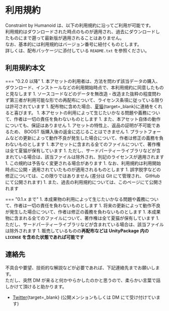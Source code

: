 # 利用規約

Constraint by Humanoid は、以下の利用規約に沿ってご利用が可能です。  
利用規約はダウンロードされた時点のものが適用され、過去にダウンロードしたものにまで遡って最新版が適用されることはありません。  
なお、基本的には利用規約はバージョン番号に紐付くものとします。  
詳しくは、配布パッケージに添付している `README.txt` を参照ください。

## 利用規約本文

<!-- prettier-ignore-start -->
=== "0.2.0 以降"
    1. 本アセットの利用者は、方法を問わず該当データの購入、ダウンロード、インストールなどの利用開始時点で、本利用規約に同意したものと見なします
    1. ソースコードなどのデータを無改造・改造また抜粋の程度問わず第三者が利用可能な形での再配布について、ライセンス条項に従っている限りは許可されています
         1. 配布物に含めた場合、[夏猫](https://r.mochizuki.moe/Natsuneko){target=\_blank}に連絡をくれると喜びます。
    1. 本アセットの利用によって生じたいかなる問題や義務について、作者は一切の責任を負わないものとします
         1. また、本アセット自体の動作についても、保証はありません
         1. アセットの特性上、返品の証明が不可能であるため、 BOOST 版購入後の返金に応じることはできません
    1. プラットフォームなどの更新によって動作不良が発生した場合について、作者は修正の義務を負わないものとします
    1. 本アセットに含まれる全てのファイルについて、著作権は全て夏猫が保有しています
         1. ただし、サードパーティーライブラリなどが含まれている場合は、該当ファイルは除外され、別記のライセンスが適用されます
    1. この規約は予告なく変更される場合があります
         1. なお、利用規約は利用開始時点に公開・適用されていたものが適用されるものとします
            1. 誤字脱字などの修正については、この限りではありません (差分は Git にて管理され、 GitHub にて公開されます)
         1. また、過去の利用規約については、このページにて公開されます

=== "0.1.x まで"
    1. 本成果物の利用によって生じたいかなる問題や義務について、作者は一切の責任を負わないものとします
    1. 将来の更新によって動作不良が発生した場合について、作者は修正の義務を負わないものとします
    1. 本成果物に含まれる全てのファイルについて、著作権は全て夏猫が保有しています
        1. ただし、サードパーティーライブラリなどが含まれている場合は、該当ファイルは除外されます
    1. 販売しているものの**再配布などは UnityPackage 内の `LICENSE` を含めた状態であれば可能です**

<!-- prettier-ignore-end -->

## 連絡先

不具合や要望、技術的な解説などが必要であれば、下記連絡先までお願いします。  
ただし、突然 DM が来ると何かやらかしたのかと思うので、柔らかい言葉で話しかけて頂けると助かります。

-   [Twitter](https://r.mochizuki.moe/BoothSupport){target=\_blank} (公開メンションもしくは DM にて受け付けています)
